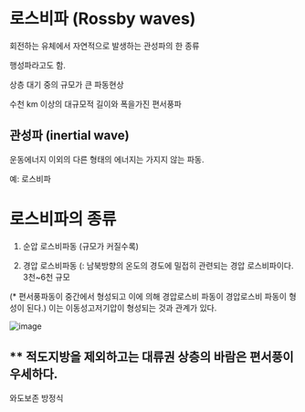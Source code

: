 # 로스비파 (Rossby waves)

회전하는 유체에서 자연적으로 발생하는 관성파의 한 종류

행성파라고도 함.

상층 대기 중의 규모가 큰 파동현상

수천 km 이상의 대규모적 길이와 폭을가진 편서풍파 



## 관성파 (inertial wave)

운동에너지 이외의 다른 형태의 에너지는 가지지 않는 파동.

예: 로스비파



# 로스비파의 종류

1) 순압 로스비파동 (규모가 커질수록)

2) 경압 로스비파동 (: 남북방향의 온도의 경도에 밀접히 관련되는 경압 로스비파이다. 3천~6천 규모

(* 편서풍파동이 중간에서 형성되고 이에 의해 경압로스비 파동이 경압로스비 파동이 형성이 된다.)
이는 이동성고저기압이 형성되는 것과 관계가 있다.

![image](https://user-images.githubusercontent.com/73323188/124919014-aec30300-e030-11eb-95ef-84969d73fdea.png)


## ** 적도지방을 제외하고는 대류권 상층의 바람은 편서풍이 우세하다.

와도보존 방정식

